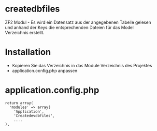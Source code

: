 # createdbfiles
ZF2 Modul - Es wird ein Datensatz aus der angegebenen Tabelle gelesen und anhand der Keys die entsprechenden Dateien für das Model Verzeichnis erstellt.

# Installation
* Kopieren Sie das Verzeichnis in das Module Verzeichnis des Projektes
* application.config.php anpassen

# application.config.php
```
return array(
  'modules' => array(
    'Application',
    'Createdevdbfiles',
    ....
),
```
